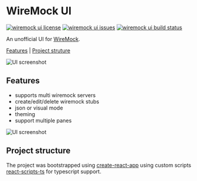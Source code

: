 # WireMock UI

[![wiremock ui license](https://img.shields.io/github/license/landriet/wiremock-ui.svg?longCache=true&style=for-the-badge)](https://github.com/landriet/wiremock-ui/blob/master/LICENSE)
[![wiremock ui issues](https://img.shields.io/github/issues/landriet/wiremock-ui.svg?longCache=true&style=for-the-badge)](https://github.com/landriet/wiremock-ui/issues)
[![wiremock ui build status](https://img.shields.io/travis/landriet/wiremock-ui.svg?longCache=true&style=for-the-badge)](https://travis-ci.org/landriet/wiremock-ui)

An unofficial UI for [WireMock](http://wiremock.org/).

[Features](#features) | [Project struture](#project-structure)

![UI screenshot](https://raw.githubusercontent.com/landriet/wiremock-ui/master/screenshots/ui_solarized_dark.png)

## Features

- supports multi wiremock servers
- create/edit/delete wiremock stubs
- json or visual mode
- theming
- support multiple panes

![UI screenshot](https://raw.githubusercontent.com/landriet/wiremock-ui/master/screenshots/ui_white.png)

## Project structure

The project was bootstrapped using [create-react-app](https://github.com/facebook/create-react-app)
using custom scripts [react-scripts-ts](https://github.com/wmonk/create-react-app-typescript)
for typescript support.
